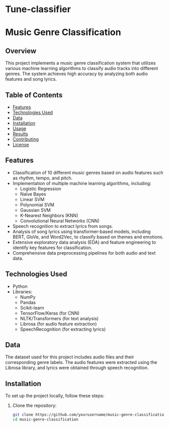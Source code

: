 # Tune-classifier
# Music Genre Classification

## Overview

This project implements a music genre classification system that utilizes various machine learning algorithms to classify audio tracks into different genres. The system achieves high accuracy by analyzing both audio features and song lyrics.

## Table of Contents

- [Features](#features)
- [Technologies Used](#technologies-used)
- [Data](#data)
- [Installation](#installation)
- [Usage](#usage)
- [Results](#results)
- [Contributing](#contributing)
- [License](#license)

## Features

- Classification of 10 different music genres based on audio features such as rhythm, tempo, and pitch.
- Implementation of multiple machine learning algorithms, including:
  - Logistic Regression
  - Naïve Bayes
  - Linear SVM
  - Polynomial SVM
  - Gaussian SVM
  - K-Nearest Neighbors (KNN)
  - Convolutional Neural Networks (CNN)
- Speech recognition to extract lyrics from songs.
- Analysis of song lyrics using transformer-based models, including BERT, GloVe, and Word2Vec, to classify based on themes and emotions.
- Extensive exploratory data analysis (EDA) and feature engineering to identify key features for classification.
- Comprehensive data preprocessing pipelines for both audio and text data.

## Technologies Used

- Python
- Libraries:
  - NumPy
  - Pandas
  - Scikit-learn
  - TensorFlow/Keras (for CNN)
  - NLTK/Transformers (for text analysis)
  - Librosa (for audio feature extraction)
  - SpeechRecognition (for extracting lyrics)

## Data

The dataset used for this project includes audio files and their corresponding genre labels. The audio features were extracted using the Librosa library, and lyrics were obtained through speech recognition.

## Installation

To set up the project locally, follow these steps:

1. Clone the repository:
   ```bash
   git clone https://github.com/yourusername/music-genre-classification.git
   cd music-genre-classification
